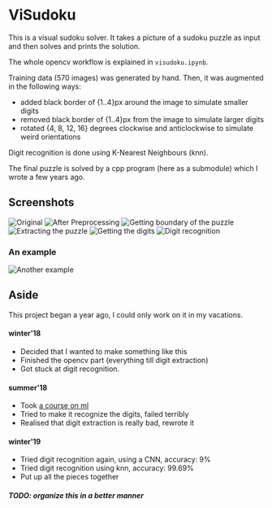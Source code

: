 # ViSudoku

This is a visual sudoku solver. It takes a picture of a sudoku puzzle as input and then solves and prints the solution.

The whole opencv workflow is explained in `visudoku.ipynb`.

Training data (570 images) was generated by hand. Then, it was augmented in the following ways:
 - added black border of {1..4}px around the image to simulate smaller digits
 - removed black border of {1..4}px from the image to simulate larger digits
 - rotated {4, 8, 12, 16} degrees clockwise and anticlockwise to simulate weird orientations

Digit recognition is done using K-Nearest Neighbours (knn).

The final puzzle is solved by a cpp program (here as a submodule) which I wrote a few years ago.

## Screenshots
![Original](./screens/Original.png)
![After Preprocessing](./screens/Preprocessed.png)
![Getting boundary of the puzzle](./screens/GettingTheBoundary.png)
![Extracting the puzzle](./screens/ExtractingThePuzzle.png)
![Getting the digits](./screens/GettingTheDigits.png)
![Digit recognition](./screens/DigitRecognition.png)

### An example

![Another example](./screens/Final.png)

## Aside
This project began a year ago, I could only work on it in my vacations.

#### winter'18
 - Decided that I wanted to make something like this
 - Finished the opencv part (everything till digit extraction)
 - Got stuck at digit recognition.

#### summer'18
 - Took [a course on ml](https://www.coursera.org/learn/machine-learning)
 - Tried to make it recognize the digits, failed terribly
 - Realised that digit extraction is really bad, rewrote it

#### winter'19
 - Tried digit recognition again, using a CNN, accuracy: 9%
 - Tried digit recognition using knn, accuracy: 99.69%
 - Put up all the pieces together

##### TODO: organize this in a better manner
